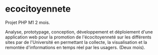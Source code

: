 # ecocitoyennete
<p>Projet PHP M1 2 mois.</p>
Analyse, prototypage, conception, développement et déploiement d'une application web pour la promotion de l'écocitoyenneté sur les différents sites par de l'Université en permettant la collecte, la visualisation et la remontée d'informations en temps réel par les usagers. (Deux mois).
